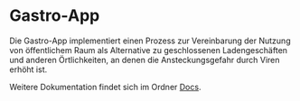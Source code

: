 # Gastro-App

Die Gastro-App implementiert einen Prozess zur Vereinbarung der Nutzung von
öffentlichem Raum als Alternative zu geschlossenen Ladengeschäften und anderen
Örtlichkeiten, an denen die Ansteckungsgefahr durch Viren erhöht ist.

Weitere Dokumentation findet sich im Ordner [Docs](/src/apps/Gastro/docs).
